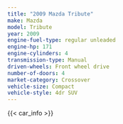 ```yaml
---
title: "2009 Mazda Tribute"
make: Mazda
model: Tribute
year: 2009
engine-fuel-type: regular unleaded
engine-hp: 171
engine-cylinders: 4
transmission-type: Manual
driven-wheels: Front wheel drive
number-of-doors: 4
market-category: Crossover
vehicle-size: Compact
vehicle-style: 4dr SUV
---
```


{{< car_info >}}
